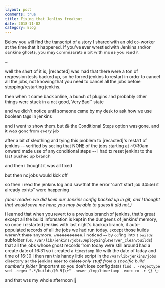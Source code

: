 ```yaml
---
layout: post
comments: true
title: Fixing that Jenkins freakout
date: 2018-11-02
category: blog
---
```


Below you will find the transcript of a story I shared with an old co-worker at the time that it happened. If you've ever wrestled with Jenkins and/or Jenkins ghosts, you may commiserate a bit with me as you read it.

~

well the short of it is, [redacted] was mad that there were a ton of regression tests backed up, so he forced jenkins to restart in order to cancel all the jobs, not knowing that you need to cancel all the jobs before stopping/restarting jenkins.

then when it came back online, a bunch of plugins and probably other things were stuck in a not good, Very Bad:tm: state

and we didn't notice until someone came by my desk to ask how we use boolean tags in jenkins

and i went to show them, but :scream: the Conditional Steps option was gone. and it was gone from _every_ job

after a bit of sleuthing and tying this problem to [redacted]'s restart of jenkins -- verified by seeing that NONE of the jobs starting at ~9:30am onward made use of any conditional steps -- i had to reset jenkins to the last pushed up branch

and then i thought it was all fixed

but then no jobs would kick off

so then i read the jenkins log and saw that the error "can't start job 34556 it already exists" were happening

_(dear reader: we did keep our Jenkins config backed up in git, and I thought that would save me here; you may be able to guess it did not.)_

i learned that when you revert to a previous branch of jenkins, that's great except all the build information is kept in the dungeons of jenkins' memory, so once i restarted jenkins with last night's backup branch, it auto-populated records of all the jobs we had run today.
except those builds weren't there anymore.
weeeeeeeeee.
i noticed -- by `cd`'ing into a `builds` subfolder (i.e. `/var/lib/jenkins/jobs/DeploySingleServer_clean/builds`) that all the jobs whose ghost records from today were still around had a create date of 16:31
so i created a `timestamp` file with the date of today and time of 16:30
i then ran this handy little script in the `/var/lib/jenkins/jobs` directory as the jenkins user to delete _only stuff from a specific build number's folder_ (important so you don't lose config data)
`find . -regextype sed -regex ".*/builds/[0-9]\+" -newer /tmp/timestamp -exec rm -r {} \;`

and that was my whole afternoon :tada:
